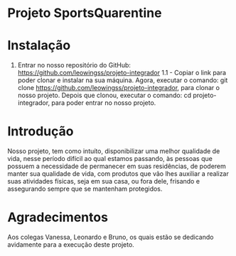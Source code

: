 # Projeto SportsQuarentine

# Instalação
 1. Entrar no nosso repositório do GitHub: https://github.com/leowingss/projeto-integrador
    1.1 - Copiar o link para poder clonar e instalar na sua máquina.
 Agora, executar o comando: git clone https://github.com/leowingss/projeto-integrador, para clonar o nosso projeto.
 Depois que clonou, executar o comando: cd projeto-integrador, para poder entrar no nosso projeto.


# Introdução
Nosso projeto, tem como intuíto, disponibilizar uma melhor qualidade de vida, nesse período difícil ao qual estamos passando, 
às pessoas que possuem a necessidade de permanecer em suas residências, de poderem manter sua qualidade de vida, com produtos que vão 
lhes auxiliar a realizar suas atividades físicas, seja em sua casa, ou fora dele, frisando e assegurando sempre que se mantenham protegidos.
 
 # Agradecimentos
 Aos colegas Vanessa, Leonardo e Bruno, os quais estão se dedicando avidamente para a execução deste projeto.